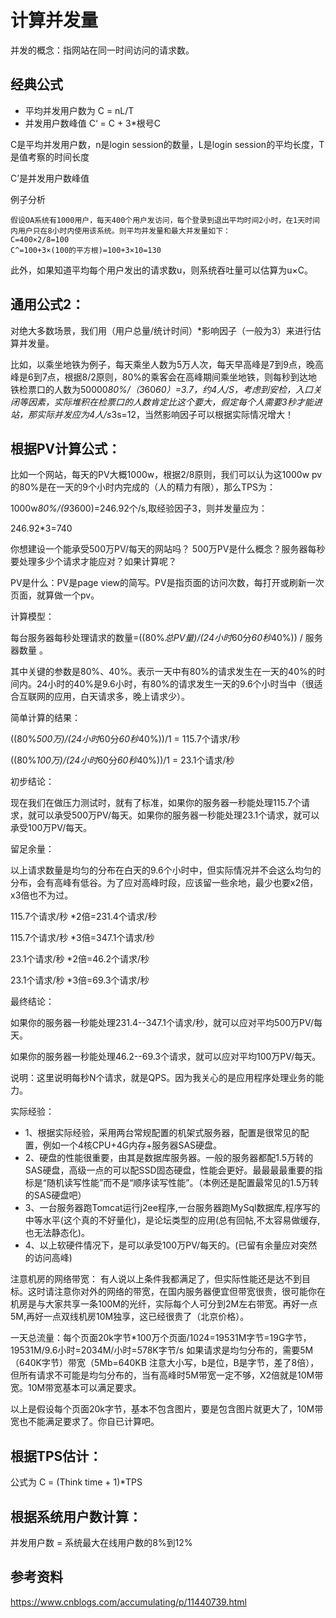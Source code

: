 # 计算并发量
并发的概念：指网站在同一时间访问的请求数。　　　


## 经典公式

-  平均并发用户数为 C = nL/T
-  并发用户数峰值 C‘ = C + 3*根号C
   
C是平均并发用户数，n是login session的数量，L是login session的平均长度，T是值考察的时间长度

C’是并发用户数峰值

例子分析
```text
假设OA系统有1000用户，每天400个用户发访问，每个登录到退出平均时间2小时，在1天时间内用户只在8小时内使用该系统。则平均并发量和最大并发量如下：
C=400×2/8=100
C^=100+3×(100的平方根)=100+3×10=130
```
此外，如果知道平均每个用户发出的请求数u，则系统吞吐量可以估算为u×C。


## 通用公式2：
对绝大多数场景，我们用（用户总量/统计时间）*影响因子（一般为3）来进行估算并发量。

比如，以乘坐地铁为例子，每天乘坐人数为5万人次，每天早高峰是7到9点，晚高峰是6到7点，根据8/2原则，80%的乘客会在高峰期间乘坐地铁，则每秒到达地铁检票口的人数为50000*80%/（3*60*60）=3.7，约4人/S，考虑到安检，入口关闭等因素，实际堆积在检票口的人数肯定比这个要大，假定每个人需要3秒才能进站，那实际并发应为4人/s*3s=12，当然影响因子可以根据实际情况增大！
　　

## 根据PV计算公式：
比如一个网站，每天的PV大概1000w，根据2/8原则，我们可以认为这1000w pv的80%是在一天的9个小时内完成的（人的精力有限），那么TPS为：

1000w*80%/(9*3600)=246.92个/s,取经验因子3，则并发量应为：

246.92*3=740

你想建设一个能承受500万PV/每天的网站吗？ 500万PV是什么概念？服务器每秒要处理多少个请求才能应对？如果计算呢？ 

PV是什么：PV是page view的简写。PV是指页面的访问次数，每打开或刷新一次页面，就算做一个pv。

计算模型： 

每台服务器每秒处理请求的数量=((80%*总PV量)/(24小时*60分*60秒*40%)) / 服务器数量 。

其中关键的参数是80%、40%。表示一天中有80%的请求发生在一天的40%的时间内。24小时的40%是9.6小时，有80%的请求发生一天的9.6个小时当中（很适合互联网的应用，白天请求多，晚上请求少）。 

简单计算的结果：

((80%*500万)/(24小时*60分*60秒*40%))/1 = 115.7个请求/秒 

((80%*100万)/(24小时*60分*60秒*40%))/1 = 23.1个请求/秒


初步结论： 

现在我们在做压力测试时，就有了标准，如果你的服务器一秒能处理115.7个请求，就可以承受500万PV/每天。如果你的服务器一秒能处理23.1个请求，就可以承受100万PV/每天。
 

留足余量：

以上请求数量是均匀的分布在白天的9.6个小时中，但实际情况并不会这么均匀的分布，会有高峰有低谷。为了应对高峰时段，应该留一些余地，最少也要x2倍，x3倍也不为过。

115.7个请求/秒 *2倍=231.4个请求/秒

115.7个请求/秒 *3倍=347.1个请求/秒

23.1个请求/秒 *2倍=46.2个请求/秒

23.1个请求/秒 *3倍=69.3个请求/秒
 

最终结论：

如果你的服务器一秒能处理231.4--347.1个请求/秒，就可以应对平均500万PV/每天。

如果你的服务器一秒能处理46.2--69.3个请求，就可以应对平均100万PV/每天。
 

说明：这里说明每秒N个请求，就是QPS。因为我关心的是应用程序处理业务的能力。
 

实际经验：
- 1、根据实际经验，采用两台常规配置的机架式服务器，配置是很常见的配置，例如一个4核CPU+4G内存+服务器SAS硬盘。
- 2、硬盘的性能很重要，由其是数据库服务器。一般的服务器都配1.5万转的SAS硬盘，高级一点的可以配SSD固态硬盘，性能会更好。最最最最重要的指标是“随机读写性能”而不是“顺序读写性能”。（本例还是配置最常见的1.5万转的SAS硬盘吧）
- 3、一台服务器跑Tomcat运行j2ee程序,一台服务器跑MySql数据库,程序写的中等水平(这个真的不好量化)，是论坛类型的应用(总有回帖,不太容易做缓存,也无法静态化)。
- 4、以上软硬件情况下，是可以承受100万PV/每天的。(已留有余量应对突然的访问高峰)
 

注意机房的网络带宽：
有人说以上条件我都满足了，但实际性能还是达不到目标。这时请注意你对外的网络的带宽，在国内服务器便宜但带宽很贵，很可能你在机房是与大家共享一条100M的光纤，实际每个人可分到2M左右带宽。再好一点5M,再好一点双线机房10M独享，这已经很贵了（北京价格）。

一天总流量：每个页面20k字节*100万个页面/1024=19531M字节=19G字节，19531M/9.6小时=2034M/小时=578K字节/s   如果请求是均匀分布的，需要5M（640K字节）带宽（5Mb=640KB 注意大小写，b是位，B是字节，差了8倍），但所有请求不可能是均匀分布的，当有高峰时5M带宽一定不够，X2倍就是10M带宽。10M带宽基本可以满足要求。

以上是假设每个页面20k字节，基本不包含图片，要是包含图片就更大了，10M带宽也不能满足要求了。你自已计算吧。  


## 根据TPS估计：
公式为 C = (Think time + 1)*TPS

## 根据系统用户数计算：
并发用户数 = 系统最大在线用户数的8%到12%



## 参考资料
https://www.cnblogs.com/accumulating/p/11440739.html

